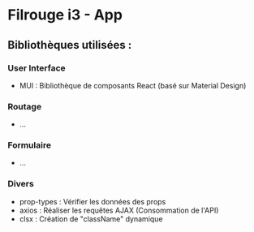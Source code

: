 # Filrouge i3 - App

## Bibliothèques utilisées :

### User Interface
- MUI : Bibliothèque de composants React (basé sur Material Design)

### Routage
- ...

### Formulaire
- ...

### Divers
- prop-types : Vérifier les données des props
- axios : Réaliser les requêtes AJAX (Consommation de l'API)
- clsx : Création de "className" dynamique 